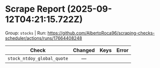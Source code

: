 # Scrape Report (2025-09-12T04:21:15.722Z)

Group: `stocks`  |  Run: https://github.com/AlbertoRoca96/scraping-checks-scheduler/actions/runs/17664408248

| Check | Changed | Keys | Error |
|---|:---:|:--|:--|
| `stock_ntdoy_global_quote` | — |  |  |
